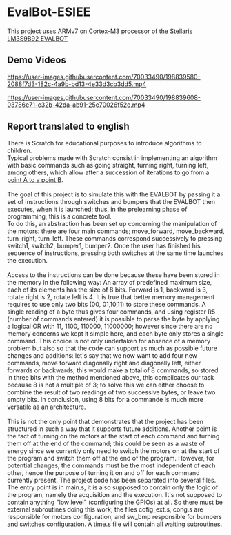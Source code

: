 # EvalBot-ESIEE
This project uses ARMv7 on Cortex-M3 processor of the [Stellaris LM3S9B92 EVALBOT](https://www.ti.com.cn/cn/lit/ug/spmu167/spmu167.pdf)
## Demo Videos



https://user-images.githubusercontent.com/70033490/198839580-2088f7d3-182c-4a9b-bd13-4e33d3cb3dd5.mp4



https://user-images.githubusercontent.com/70033490/198839608-03786e71-c32b-42da-ab91-25e70026f52e.mp4


## Report translated to english
There is Scratch for educational purposes to introduce algorithms to children. <br> 
Typical problems made with Scratch consist in implementing an algorithm with basic commands such as going straight, turning right, turning left, among others, 
which allow after a succession of iterations to go from a [point A to a point B](https://blockly.games/maze?lang=en&level=2&skin=0). <br><br>
The goal of this project is to simulate this with the EVALBOT by passing it a set of instructions through switches and bumpers that the EVALBOT then executes, 
when it is launched; thus, in the prelearning phase of programming, this is a concrete tool. <br>
To do this, an abstraction has been set up concerning the manipulation of the motors: there are four main commands; move_forward, move_backward, turn_right, turn_left.
These commands correspond successively to pressing switch1, switch2, bumper1, bumper2. 
Once the user has finished his sequence of instructions, pressing both switches at the same time launches the execution. <br>
<br>
Access to the instructions can be done because these have been stored in the memory in the following way: 
An array of predefined maximum size, each of its elements has the size of 8 bits. Forward is 1, backward is 3, rotate right is 2, rotate left is 4. 
It is true that better memory management requires to use only two bits (00, 01,10,11) to store these commands.
A single reading of a byte thus gives four commands, and using register R5 (number of commands entered) it is possible to parse the byte by applying a 
logical OR with 11, 1100, 110000, 11000000; however since there are no memory concerns we kept it simple here, and each byte only stores a single command.
This choice is not only undertaken for absence of a memory problem but also so that the code can support as much as possible future changes and additions: 
let's say that we now want to add four new commands, move forward diagonally right and diagonally left, either forwards or backwards; this would make a total 
of 8 commands, so stored in three bits with the method mentioned above, this complicates our task because 8 is not a multiple of 3; to solve this we can either  choose to combine the result of two readings of two successive bytes, or leave two empty bits. In conclusion, using 8 bits for a commande is much more versatile 
as an architecture. <br><br>
This is not the only point that demonstrates that the project has been structured in such a way that it supports future additions. 
Another point is the fact of turning on the motors at the start of each command and turning them off at the end of the command; 
this could be seen as a waste of energy since we currently only need to switch the motors on at the start of the program and switch them off at the end of the 
program. 
However, for potential changes, the commands must be the most independent of each other, hence the purpose of turning it on and off for each command currently present.
The project code has been separated into several files. The entry point is in main.s, it is also supposed to contain only the logic of the program, namely the acquisition and the execution. 
It's not supposed to contain anything "low level" (configuring the GPIOs) at all. So there must be external subroutines doing this work; 
the files cofig_ext.s, cong.s are responsible for motors configuration, and sw_bmp responsible for bumpers and switches configuration. 
A time.s file will contain all waiting subroutines.
